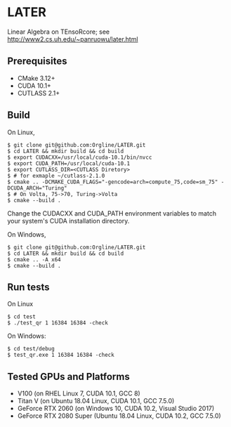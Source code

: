 # LATER
Linear Algebra on TEnsoRcore;
see http://www2.cs.uh.edu/~panruowu/later.html

## Prerequisites

* CMake 3.12+
* CUDA 10.1+
* CUTLASS 2.1+

## Build
On Linux, 
```
$ git clone git@github.com:Orgline/LATER.git
$ cd LATER && mkdir build && cd build
$ export CUDACXX=/usr/local/cuda-10.1/bin/nvcc
$ export CUDA_PATH=/usr/local/cuda-10.1
$ export CUTLASS_DIR=<CUTLASS Diretory> 
$ # for exmaple ~/cutlass-2.1.0
$ cmake .. -DCMAKE_CUDA_FLAGS="-gencode=arch=compute_75,code=sm_75" -DCUDA_ARCH="Turing"
$ # On Volta, 75->70, Turing->Volta
$ cmake --build .
```
Change the CUDACXX and CUDA_PATH environment variables to match
your system's CUDA installation directory. 


On Windows, 

```
$ git clone git@github.com:Orgline/LATER.git
$ cd LATER && mkdir build && cd build
$ cmake .. -A x64
$ cmake --build .
```
## Run tests
On Linux
```
$ cd test
$ ./test_qr 1 16384 16384 -check
```

On Windows:
```
$ cd test/debug
$ test_qr.exe 1 16384 16384 -check
```

## Tested GPUs and Platforms
* V100 (on RHEL Linux 7, CUDA 10.1, GCC 8)
* Titan V (on Ubuntu 18.04 Linux, CUDA 10.1, GCC 7.5.0)
* GeForce RTX 2060 (on Windows 10, CUDA 10.2, Visual Studio 2017)
* GeForce RTX 2080 Super (Ubuntu 18.04 Linux, CUDA 10.2, GCC 7.5.0)